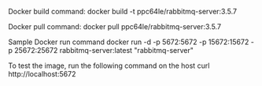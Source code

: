 Docker build command:
docker build -t ppc64le/rabbitmq-server:3.5.7

Docker pull command:
docker pull ppc64le/rabbitmq-server:3.5.7

Sample Docker run command
docker run -d -p 5672:5672 -p 15672:15672 -p 25672:25672 rabbitmq-server:latest "rabbitmq-server"

To test the image, run the following command on the host
curl http://localhost:5672

